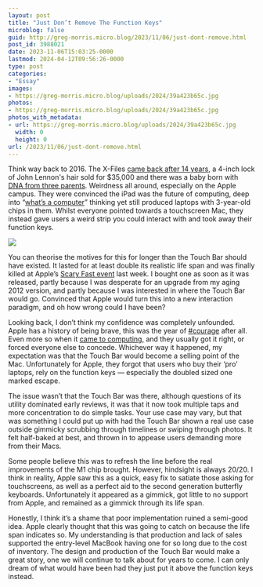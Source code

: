 ```yaml
---
layout: post
title: "Just Don’t Remove The Function Keys"
microblog: false
guid: http://greg-morris.micro.blog/2023/11/06/just-dont-remove.html
post_id: 3988021
date: 2023-11-06T15:03:25-0000
lastmod: 2024-04-12T09:56:26-0000
type: post
categories:
- "Essay"
images:
- https://greg-morris.micro.blog/uploads/2024/39a423b65c.jpg
photos:
- https://greg-morris.micro.blog/uploads/2024/39a423b65c.jpg
photos_with_metadata:
- url: https://greg-morris.micro.blog/uploads/2024/39a423b65c.jpg
  width: 0
  height: 0
url: /2023/11/06/just-dont-remove.html
---
```

Think way back to 2016. The X-Files [came back after 14 years](https://en.wikipedia.org/wiki/The_X-Files_(season_10)), a 4-inch lock of John Lennon's hair sold for $35,000 and there was a baby born with [DNA from three parents](https://www.theguardian.com/science/2016/sep/27/worlds-first-baby-born-using-dna-from-three-parents). Weirdness all around, especially on the Apple campus. They were convinced the iPad was the future of computing, deep into “[what’s a computer](https://www.macstories.net/news/apple-airs-new-ipad-pro-commercial-asks-whats-a-computer/ "what is a computer")” thinking yet still produced laptops with 3-year-old chips in them. Whilst everyone pointed towards a touchscreen Mac, they instead gave users a weird strip you could interact with and took away their function keys. 

![](https://greg-morris.micro.blog/uploads/2024/39a423b65c.jpg)

You can theorise the motives for this for longer than the Touch Bar should have existed. It lasted for at least double its realistic life span and was finally killed at Apple’s [Scary Fast event](https://www.apple.com/newsroom/2023/10/behind-the-scenes-at-scary-fast-apples-keynote-event-shot-on-iphone/) last week. I bought one as soon as it was released, partly because I was desperate for an upgrade from my aging 2012 version, and partly because I was interested in where the Touch Bar would go. Convinced that Apple would turn this into a new interaction paradigm, and oh how wrong could I have been?

Looking back, I don’t think my confidence was completely unfounded. Apple has a history of being brave, this was the year of [\#courage](https://www.theverge.com/2016/9/7/12838024/apple-iphone-7-plus-headphone-jack-removal-courage) after all. Even more so when it [came to computing,](https://www.macworld.com/article/219603/apple-and-the-incredible-vanishing-cd-drive.html) and they usually got it right, or forced everyone else to concede. Whichever way it happened, my expectation was that the Touch Bar would become a selling point of the Mac. Unfortunately for Apple, they forgot that users who buy their ‘pro’ laptops, rely on the function keys — especially the doubled sized one marked escape.

The issue wasn’t that the Touch Bar was there, although questions of its utility dominated early reviews, it was that it now took multiple taps and more concentration to do simple tasks. Your use case may vary, but that was something I could put up with had the Touch Bar shown a real use case outside gimmicky scrubbing through timelines or swiping through photos. It felt half-baked at best, and thrown in to appease users demanding more from their Macs.

Some people believe this was to refresh the line before the real improvements of the M1 chip brought. However, hindsight is always 20/20. I think in reality, Apple saw this as a quick, easy fix to satiate those asking for touchscreens, as well as a perfect aid to the second generation butterfly keyboards. Unfortunately it appeared as a gimmick, got little to no support from Apple, and remained as a gimmick through its life span.

Honestly, I think it’s a shame that poor implementation ruined a semi-good idea. Apple clearly thought that this was going to catch on because the life span indicates so. My understanding is that production and lack of sales supported the entry-level MacBook having one for so long due to the cost of inventory. The design and production of the Touch Bar would make a great story, one we will continue to talk about for years to come. I can only dream of what would have been had they just put it above the function keys instead.
